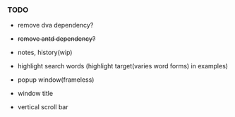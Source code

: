 ### TODO

- remove dva dependency?
- ~~remove antd dependency?~~

- notes, history(wip)
- highlight search words (highlight target(varies word forms) in examples)
- popup window(frameless)
- window title
- vertical scroll bar

